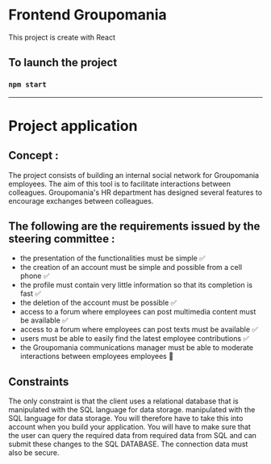 # Frontend Groupomania

This project is create with React

## To launch the project

### `npm start`

______________________________________________________

# Project application

## Concept :

The project consists of building an internal social network for Groupomania employees. The aim of this tool is to facilitate interactions between colleagues. Groupomania's HR department has designed several features to encourage exchanges between colleagues.

## The following are the requirements issued by the steering committee :

- the presentation of the functionalities must be simple ✅
- the creation of an account must be simple and possible from a cell phone ✅
- the profile must contain very little information so that its completion is fast ✅
- the deletion of the account must be possible ✅
- access to a forum where employees can post multimedia content must be available ✅
- access to a forum where employees can post texts must be available ✅
- users must be able to easily find the latest employee contributions ✅
- the Groupomania communications manager must be able to moderate interactions between employees
employees 🔄

## Constraints

The only constraint is that the client uses a relational database that is manipulated with the SQL language for data storage.
manipulated with the SQL language for data storage. You will therefore have to take this into account
when you build your application. You will have to make sure that the user can query the required data from
required data from SQL and can submit these changes to the
SQL DATABASE. The connection data must also be secure.
